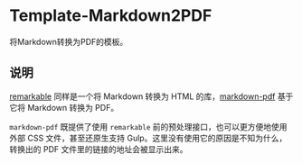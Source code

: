 # Template-Markdown2PDF
将Markdown转换为PDF的模板。

## 说明

[remarkable](https://github.com/jonschlinkert/remarkable) 同样是一个将 Markdown 转换为 HTML 的库，[markdown-pdf](https://github.com/alanshaw/markdown-pdf) 基于它将 Markdown 转换为 PDF。

`markdown-pdf` 既提供了使用 `remarkable` 前的预处理接口，也可以更方便地使用外部 CSS 文件，甚至还原生支持 Gulp。这里没有使用它的原因是不知为什么，转换出的 PDF 文件里的链接的地址会被显示出来。